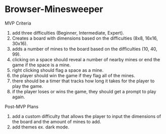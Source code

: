 # Browser-Minesweeper

MVP Criteria

1. add three difficulties (Beginner, Intermediate, Expert).
2. Creates a board with dimensions based on the difficulties (8x8, 16x16, 30x16).
3. adds a number of mines to the board based on the difficulties (10, 40, 99).
4. clicking on a space should reveal a number of nearby mines or end the game if the space is a mine.
5. right clicking should flag a space as a mine.
6. the player should win the game if they flag all of the mines.
7. there should be a timer that tracks how long it takes for the player to play the game.
8. if the player loses or wins the game, they should get a prompt to play again.

Post-MVP Plans

1. add a custom difficulty that allows the player to input the dimensions of the board and the amount of mines to add.
2. add themes ex. dark mode.